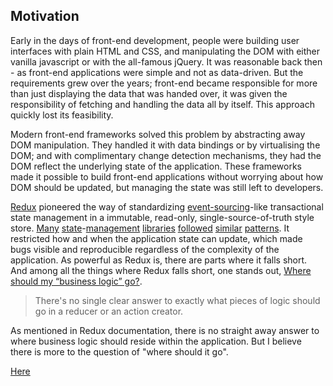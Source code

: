 ## Motivation

Early in the days of front-end development, people were building user interfaces with plain HTML and CSS, and manipulating the DOM with either vanilla javascript or with the all-famous jQuery. It was reasonable back then - as front-end applications were simple and not as data-driven. But the requirements grew over the years; front-end became responsible for more than just displaying the data that was handed over, it was given the responsibility of fetching and handling the data all by itself. This approach quickly lost its feasibility.

Modern front-end frameworks solved this problem by abstracting away DOM manipulation. They handled it with data bindings or by virtualising the DOM; and with complimentary change detection mechanisms, they had the DOM reflect the underlying state of the application. These frameworks made it possible to build front-end applications without worrying about how DOM should be updated, but managing the state was still left to developers. 

[Redux](https://redux.js.org) pioneered the way of standardizing [event-sourcing](https://martinfowler.com/eaaDev/EventSourcing.html)-like transactional state management in a immutable, read-only, single-source-of-truth style store. [Many](https://github.com/ngrx/platform) [state](https://github.com/vuejs/vuex)-[management](https://github.com/vesparny/statty) [libraries](https://github.com/jamiebuilds/unstated) [followed](https://github.com/Lucifier129/relite) [similar](https://github.com/tictail/tide) [patterns](https://github.com/adobe/twist). It restricted how and when the application state can update, which made bugs visible and reproducible regardless of the complexity of the application. As powerful as Redux is, there are parts where it falls short. And among all the things where Redux falls short, one stands out, [Where should my “business logic” go?](https://redux.js.org/faq/code-structure#structure-business-logic). 

> There's no single clear answer to exactly what pieces of logic should go in a reducer or an action creator.

As mentioned in Redux documentation, there is no straight away answer to where business logic should reside within the application. But I believe there is more to the question of "where should it go". 

[Here](http://krasimirtsonev.com/blog/article/managing-state-in-javascript-with-state-machines-stent)
